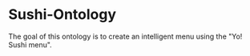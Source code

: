 # Sushi-Ontology


The goal of this ontology is to create an intelligent menu using
the "Yo! Sushi menu".

